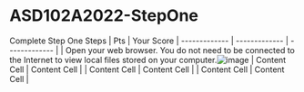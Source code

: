 # ASD102A2022-StepOne
Complete Step One
 Steps  | Pts | Your Score
| ------------- | ------------- | ------------- |
| Open your web browser. You do not need to be connected to the Internet to view local files stored on your computer.![image](https://user-images.githubusercontent.com/72428419/200229415-d237641c-1a8b-4505-9c9d-1dab5b18f281.png)
  | Content Cell  | Content Cell  |
| Content Cell  | Content Cell  |
| Content Cell  | Content Cell  |
